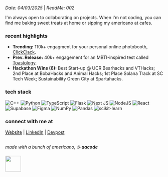 *Date: 04/03/2025* | *ReadMe: 002*

I'm always open to collaborating on projects. When I'm not coding, you can find me baking sweet treats at home or sipping my americano at cafes. 

### recent highlights  
- **Trending:** 110k+ engagment for your personal online photobooth, [ClickClack](https://clickclack-aacode.vercel.app/).
- **Prev. Release:** 40k+ engagement for an MBTI-inspired test called [Toastology](https://bit.ly/toastology).
- **Hackathon Wins (6):** Best Start-up @ UCR Bearhacks and VTHacks; 2nd Place at
BobaHacks and Animal Hacks; 1st Place Solana Track at SC Tech Week; Sustainability Green City at Spartahacks. 

### tech stack
![C++](https://img.shields.io/badge/c++-%2300599C.svg?style=flat-square&logo=c%2B%2B&logoColor=white) ![Python](https://img.shields.io/badge/python-3670A0?style=flat-square&logo=python&logoColor=ffdd54) ![TypeScript](https://img.shields.io/badge/typescript-%23007ACC.svg?style=flat-square&logo=typescript&logoColor=white) ![Flask](https://img.shields.io/badge/flask-%23000.svg?style=flat-square&logo=flask&logoColor=white) ![Next JS](https://img.shields.io/badge/Next-black?style=flat-square&logo=next.js&logoColor=white) ![NodeJS](https://img.shields.io/badge/node.js-6DA55F?style=flat-square&logo=node.js&logoColor=white) ![React](https://img.shields.io/badge/react-%2320232a.svg?style=flat-square&logo=react&logoColor=%2361DAFB) ![Supabase](https://img.shields.io/badge/Supabase-3ECF8E?style=flat-square&logo=supabase&logoColor=white)	![Figma](https://img.shields.io/badge/figma-%23F24E1E.svg?style=flat-square&logo=figma&logoColor=white) ![NumPy](https://img.shields.io/badge/numpy-%23013243.svg?style=flat-square&logo=numpy&logoColor=white) ![Pandas](https://img.shields.io/badge/pandas-%23150458.svg?style=flat-square&logo=pandas&logoColor=white) ![scikit-learn](https://img.shields.io/badge/scikit--learn-%23F7931E.svg?style=flat-square&logo=scikit-learn&logoColor=white)

<!-- ### stats
![](https://github-readme-stats.vercel.app/api?username=aureliasindhu&theme=react&hide_border=true&include_all_commits=true&count_private=true)<br/>
![](https://github-readme-streak-stats.herokuapp.com/?user=aureliasindhu&theme=react&hide_border=true)<br/> -->
<!-- ![](https://github-readme-stats.vercel.app/api/top-langs/?username=aureliasindhu&theme=react&hide_border=true&include_all_commits=true&count_private=true&layout=compact) -->

<!-- ### trophies
![](https://github-trophies.vercel.app/?username=aureliasindhu&theme=discord&no-frame=true&no-bg=true&margin-w=4)

[![](https://visitcount.itsvg.in/api?id=aureliasindhu&icon=2&color=1)](https://visitcount.itsvg.in) -->


### connect with me at
[Website](https://aacode.vercel.app/) | [LinkedIn](https://www.linkedin.com/in/aurelia-sindhunirmala/)</samp> | [Devpost](https://devpost.com/AureliaSindhu)

##

*made with a bunch of americano, ☕️ **aacode***

<img src="https://github.com/user-attachments/assets/a1886660-d9e1-41b6-9056-3462d1bdd6b0"  width="50" height="50"/>